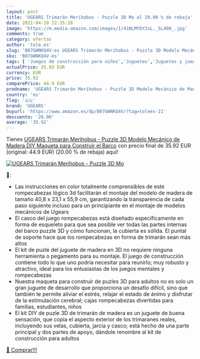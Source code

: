 ```yaml
---
layout: post
title: 'UGEARS Trimarán Merihobus - Puzzle 3D Mo al 20.00 % de rebaja'
date: 2021-04-10 22:35:28
image: 'https://m.media-amazon.com/images/I/41NLMYbY2xL._SL400_.jpg'
comments: true
category: ofertas
author: 'tole.es'
slug: 'B07GWNKQ4V-es UGEARS Trimarán Merihobus - Puzzle 3D Modelo Mecánico de...'
sku: 'B07GWNKQ4V-es'
tags: [ 'Juegos de construcción para niños','Juguetes','Juguetes y juegos','Puzzles 3D','Puzzles de madera','Puzzles y rompecabezas','puzzle','ugears', ]
actualPrice: 35.92 EUR
currency: EUR
price: 35.92
comparePrice: 44.9 EUR
prodname: 'UGEARS Trimarán Merihobus - Puzzle 3D Modelo Mecánico de Madera DIY Maqueta para Construir el Barco'
country: 'es'
flag: '🇪🇸'
brand: 'UGEARS'
buyurl: 'https://www.amazon.es/dp/B07GWNKQ4V/?tag=tolees-21'
descuento: '20.00'
average: '35.92'
---
```


Tienes [UGEARS Trimarán Merihobus - Puzzle 3D Modelo Mecánico de Madera DIY Maqueta para Construir el Barco](https://www.amazon.es/dp/B07GWNKQ4V/?tag=tolees-21) con precio final de  35.92 EUR (original: 44.9 EUR) (20.00 %  de rebaja) aqui!

[![UGEARS Trimarán Merihobus - Puzzle 3D Mo](https://m.media-amazon.com/images/I/41NLMYbY2xL._SL400_.jpg)](https://www.amazon.es/dp/B07GWNKQ4V/?tag=tolees-21)

🔎:

- Las instrucciones en color totalmente comprensibles de este rompecabezas lógico 3d facilitarán el montaje del modelo de madera de tamaño 40,8 x 23,1 x 55,9 cm, garantizando la transparencia de cada paso siguiente incluso para un principiante en el montaje de modelos mecánicos de Ugears
- El casco del juego rompecabezas está diseñado específicamente en forma de esqueleto para que sea posible ver todas las partes internas del barco puzzle 3D y cómo funcionan, la cubierta es sólida. El puntal de soporte hace que los rompecabezas en forma de trimarán sean más altos
- El kit de puzle del juguete de madera en 3D no requiere ninguna herramienta o pegamento para su montaje. El juego de construcción contiene todo lo que uno podría necesitar para reunirlo; muy robusto y atractivo, ideal para los entusiastas de los juegos mentales y rompecabezas
- Nuestra maqueta para construir de puzles 3D para adultos no es solo un gran juguete de desarrollo que proporciona un desafío difícil, sino que también te permite aliviar el estrés, relajar el estado de ánimo y disfrutar de la estimulación cerebral; cajas rompecabezas divertidas para familias, estudiantes, niños
- El kit DIY de puzle 3D de trimarán de madera es un juguete de buena sensación, que copia el aspecto exterior de los trimaranes reales, incluyendo sus velas, cubierta, jarcia y casco; está hecho de una parte principal y dos partes de apoyo, dándole renombre al kit de construcción para adultos

[🛒 Comprar!!!](https://www.amazon.es/dp/B07GWNKQ4V/?tag=tolees-21)
